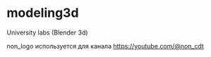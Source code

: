 # modeling3d
University labs (Blender 3d)

non_logo используется для канала https://youtube.com/@non_cdt
